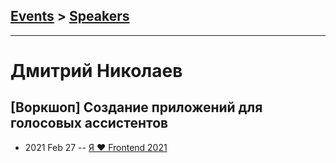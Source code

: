 ## [Events](../README.md) > [Speakers](../speakers.md)
---

# Дмитрий Николаев

## [Воркшоп] Создание приложений для голосовых ассистентов
- 2021 Feb 27 -- [Я ❤ Frontend 2021](https://youtu.be/YMmw2SS0TEs)    
